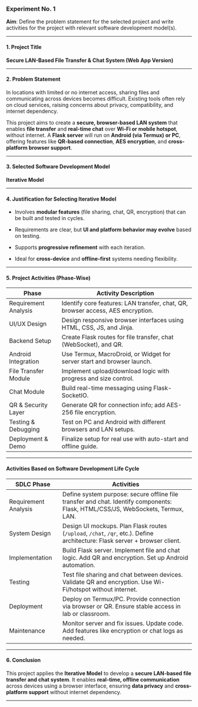 

### **Experiment No. 1**

**Aim**: Define the problem statement for the selected project and write activities for the project with relevant software development model(s).

***

#### 1. Project Title

**Secure LAN-Based File Transfer & Chat System (Web App Version)**

***

#### 2. Problem Statement

In locations with limited or no internet access, sharing files and communicating across devices becomes difficult. Existing tools often rely on cloud services, raising concerns about privacy, compatibility, and internet dependency.

This project aims to create a **secure, browser-based LAN system** that enables **file transfer** and **real-time chat** over **Wi-Fi or mobile hotspot**, without internet. A **Flask server** will run on **Android (via Termux) or PC**, offering features like **QR-based connection**, **AES encryption**, and **cross-platform browser support**.

***

#### 3. Selected Software Development Model

**Iterative Model**

***

#### 4. Justification for Selecting Iterative Model

-   Involves **modular features** (file sharing, chat, QR, encryption) that can be built and tested in cycles.
    
-   Requirements are clear, but **UI and platform behavior may evolve** based on testing.
    
-   Supports **progressive refinement** with each iteration.
    
-   Ideal for **cross-device** and **offline-first** systems needing flexibility.
    

***

#### 5. Project Activities (Phase-Wise)

| **Phase** | **Activity Description** |
| --- | --- |
| Requirement Analysis | Identify core features: LAN transfer, chat, QR, browser access, AES encryption. |
| UI/UX Design | Design responsive browser interfaces using HTML, CSS, JS, and Jinja. |
| Backend Setup | Create Flask routes for file transfer, chat (WebSocket), and QR. |
| Android Integration | Use Termux, MacroDroid, or Widget for server start and browser launch. |
| File Transfer Module | Implement upload/download logic with progress and size control. |
| Chat Module | Build real-time messaging using Flask-SocketIO. |
| QR & Security Layer | Generate QR for connection info; add AES-256 file encryption. |
| Testing & Debugging | Test on PC and Android with different browsers and LAN setups. |
| Deployment & Demo | Finalize setup for real use with auto-start and offline guide. |

***

#### Activities Based on Software Development Life Cycle

| **SDLC Phase** | **Activities** |
| --- | --- |
| Requirement Analysis | Define system purpose: secure offline file transfer and chat. Identify components: Flask, HTML/CSS/JS, WebSockets, Termux, LAN. |
| System Design | Design UI mockups. Plan Flask routes (`/upload`, `/chat`, `/qr`, etc.). Define architecture: Flask server + browser client. |
| Implementation | Build Flask server. Implement file and chat logic. Add QR and encryption. Set up Android automation. |
| Testing | Test file sharing and chat between devices. Validate QR and encryption. Use Wi-Fi/hotspot without internet. |
| Deployment | Deploy on Termux/PC. Provide connection via browser or QR. Ensure stable access in lab or classroom. |
| Maintenance | Monitor server and fix issues. Update code. Add features like encryption or chat logs as needed. |

***


#### **6. Conclusion**

This project applies the **Iterative Model** to develop a **secure LAN-based file transfer and chat system**. It enables **real-time, offline communication** across devices using a browser interface, ensuring **data privacy** and **cross-platform support** without internet dependency.

***
